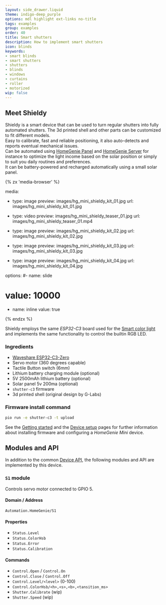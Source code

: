 ```yaml
---
layout: side_drawer.liquid
theme: indigo-deep_purple
options: mdl highlight ext-links no-title
tags: examples
group: examples
order: 40
title: Smart shutters
description: How to implement smart shutters
icon: blinds
keywords:
- smart blinds
- smart shutters
- shutters
- blinds
- windows
- curtains
- roller
- motorized
wip: false
---
```


## Meet Shieldy

Shieldy is a smart device that can be used to turn regular shutters into fully automated shutters. The 3d printed
shell and other parts can be customized to fit different models.  
Easy to calibrate, fast and reliable positioning, it also auto-detects and reports eventual mechanical issues.  
Can be automated using [HomeGenie Panel](../../../../panel) and [HomeGenie Server](../../../../server) for instance
to optimize the light income based on the solar position or simply to suit you daily routines and preferences.  
It can be battery-powered and recharged automatically using a small solar panel.


<div layout="row center-center">
<div style="min-width: 360px;max-width: 640px;width: 100%;"><div class="media-container" style="height: auto; aspect-ratio: 15/12">
{% zx 'media-browser' %}

media:

- type: image
  preview: images/hg_mini_shieldy_kit_01.jpg
  url: images/hg_mini_shieldy_kit_01.jpg

- type: video
  preview: images/hg_mini_shieldy_teaser_01.jpg
  url: images/hg_mini_shieldy_teaser_01.mp4

- type: image
  preview: images/hg_mini_shieldy_kit_02.jpg
  url: images/hg_mini_shieldy_kit_02.jpg

- type: image
  preview: images/hg_mini_shieldy_kit_03.jpg
  url: images/hg_mini_shieldy_kit_03.jpg

- type: image
  preview: images/hg_mini_shieldy_kit_04.jpg
  url: images/hg_mini_shieldy_kit_04.jpg

options:
#- name: slide
#  value: 10000
- name: inline
  value: true

{% endzx %}
</div></div></div>


Shieldy employs the same *ESP32-C3* board used for the [Smart color light](../smart-led) and
implements the same functionality to control the builtin RGB LED.



### Ingredients

- [Waveshare ESP32-C3-Zero](https://www.waveshare.com/wiki/ESP32-C3-Zero)
- Servo motor (360 degrees capable)
- Tactile Button switch (6mm)
- Lithium battery charging module (optional)
- 5V 2500mAh lithium battery (optional)
- Solar panel 5v 200ma (optional) 
- `shutter-c3` firmware
- 3d printed shell (original design by G-Labs)



### Firmware install command

```bash
pio run -e shutter-c3 -t upload
```

See the [Getting started](../../getting-started) and the [Device setup](../../device-setup) pages
for further information about installing firmware and configuring a *HomeGenie Mini* device.


<a name="api"></a>
## Modules and API

In addition to the common [Device API](../../programming/api), the following modules and API are implemented by
this device.

### `S1` module

Controls servo motor connected to GPIO 5.

#### Domain / Address

`Automation.HomeGenie/S1`

#### Properties

- `Status.Level`
- `Status.ColorHsb`
- `Status.Error`
- `Status.Calibration`


#### Commands

- `Control.Open` / `Control.On` 
- `Control.Close` / `Control.Off`
- `Control.Level/<level>` (0-100)
- `Control.ColorHsb/<h>,<s>,<b>,<tansition_ms>`
- `Shutter.Calibrate` (wip)
- `Shutter.Speed` (wip)
